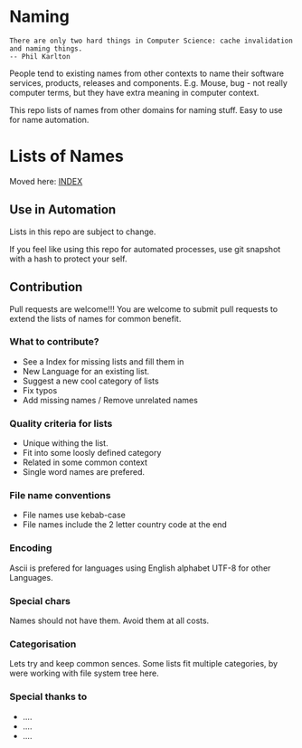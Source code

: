 # Naming

```
There are only two hard things in Computer Science: cache invalidation and naming things.
-- Phil Karlton
```

People tend to existing names from other contexts to name their software services, products, releases and components.
E.g. Mouse, bug - not really computer terms, but they have extra meaning in computer context.

This repo lists of names from other domains for naming stuff. 
Easy to use for name automation.

# Lists of Names
Moved here: 
[INDEX](./index.md)

## Use in Automation

  Lists in this repo are subject to change. 
  
If you feel like using this repo for automated processes, use git snapshot with a hash to protect your self.  

## Contribution

Pull requests are welcome!!!
You are welcome to submit pull requests to extend the lists of names for common benefit.

### What to contribute?
 - See a Index for missing lists and fill them in
 - New Language for an existing list. 
 - Suggest a new cool category of lists
 - Fix typos
 - Add missing names / Remove unrelated names 
 
### Quality criteria for lists

- Unique withing the list.
- Fit into some loosly defined category 
- Related in some common context
- Single word names are prefered.

### File name conventions

- File names use kebab-case 
- File names include the 2 letter country code at the end 

### Encoding
Ascii is prefered for languages using English alphabet
UTF-8 for other Languages.

### Special chars
Names should not have them. Avoid them at all costs.

### Categorisation
Lets try and keep common sences.
Some lists fit multiple categories, by were working with file system tree here.

### Special thanks to
- ....
- ....
- ....
